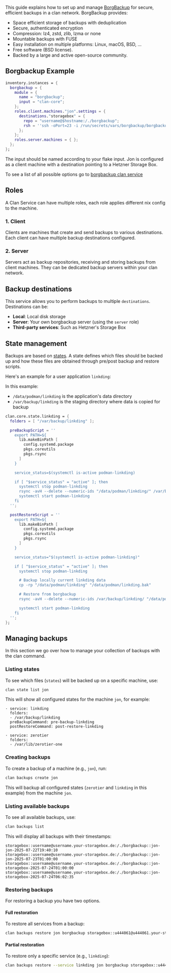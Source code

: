 This guide explains how to set up and manage
[BorgBackup](https://borgbackup.readthedocs.io/) for secure, efficient backups
in a clan network. BorgBackup provides:

- Space efficient storage of backups with deduplication
- Secure, authenticated encryption
- Compression: lz4, zstd, zlib, lzma or none
- Mountable backups with FUSE
- Easy installation on multiple platforms: Linux, macOS, BSD, …
- Free software (BSD license).
- Backed by a large and active open-source community.

## Borgbackup Example

```nix
inventory.instances = {
  borgbackup = {
    module = {
      name = "borgbackup";
      input = "clan-core";
    };
    roles.client.machines."jon".settings = {
      destinations."storagebox" = {
        repo = "username@$hostname:/./borgbackup";
        rsh = ''ssh -oPort=23 -i /run/secrets/vars/borgbackup/borgbackup.ssh'';
      };
    };
    roles.server.machines = { };
  };
};
```

The input should be named according to your flake input. Jon is configured as a
client machine with a destination pointing to a Hetzner Storage Box.

To see a list of all possible options go to [borgbackup clan service](../reference/clanServices/borgbackup.md)

## Roles

A Clan Service can have multiple roles, each role applies different nix config to the machine.

### 1. Client

Clients are machines that create and send backups to various destinations. Each
client can have multiple backup destinations configured.

### 2. Server

Servers act as backup repositories, receiving and storing backups from client
machines. They can be dedicated backup servers within your clan network.

## Backup destinations

This service allows you to perform backups to multiple `destinations`.
Destinations can be:

- **Local**: Local disk storage
- **Server**: Your own borgbackup server (using the `server` role)
- **Third-party services**: Such as Hetzner's Storage Box

## State management

Backups are based on [states](../reference/clan.core/state.md). A state
defines which files should be backed up and how these files are obtained through
pre/post backup and restore scripts.

Here's an example for a user application `linkding`:

In this example:

- `/data/podman/linkding` is the application's data directory
- `/var/backup/linkding` is the staging directory where data is copied for
  backup

```nix
clan.core.state.linkding = {
  folders = [ "/var/backup/linkding" ];

  preBackupScript = ''
    export PATH=${
      lib.makeBinPath [
        config.systemd.package
        pkgs.coreutils
        pkgs.rsync
      ]
    }

    service_status=$(systemctl is-active podman-linkding)

    if [ "$service_status" = "active" ]; then
      systemctl stop podman-linkding
      rsync -avH --delete --numeric-ids "/data/podman/linkding/" /var/backup/linkding/
      systemctl start podman-linkding
    fi
  '';

  postRestoreScript = ''
    export PATH=${
      lib.makeBinPath [
        config.systemd.package
        pkgs.coreutils
        pkgs.rsync
      ]
    }

    service_status="$(systemctl is-active podman-linkding)"

    if [ "$service_status" = "active" ]; then
      systemctl stop podman-linkding

      # Backup locally current linkding data
      cp -rp "/data/podman/linkding" "/data/podman/linkding.bak"

      # Restore from borgbackup
      rsync -avH --delete --numeric-ids /var/backup/linkding/ "/data/podman/linkding/"

      systemctl start podman-linkding
    fi
  '';
};
```

## Managing backups

In this section we go over how to manage your collection of backups with the clan command.

### Listing states

To see which files (`states`) will be backed up on a specific machine, use:

```bash
clan state list jon
```

This will show all configured states for the machine `jon`, for example:

```text
· service: linkding
  folders:
  - /var/backup/linkding
  preBackupCommand: pre-backup-linkding
  postRestoreCommand: post-restore-linkding

· service: zerotier
  folders:
  - /var/lib/zerotier-one
```

### Creating backups

To create a backup of a machine (e.g., `jon`), run:

```bash
clan backups create jon
```

This will backup all configured states (`zerotier` and `linkding` in this
example) from the machine `jon`.

### Listing available backups

To see all available backups, use:

```bash
clan backups list
```

This will display all backups with their timestamps:

```text
storagebox::username@username.your-storagebox.de:/./borgbackup::jon-jon-2025-07-22T19:40:10
storagebox::username@username.your-storagebox.de:/./borgbackup::jon-jon-2025-07-23T01:00:00
storagebox::username@username.your-storagebox.de:/./borgbackup::jon-storagebox-2025-07-24T01:00:00
storagebox::username@username.your-storagebox.de:/./borgbackup::jon-storagebox-2025-07-24T06:02:35
```

### Restoring backups

For restoring a backup you have two options.

#### Full restoration

To restore all services from a backup:

```bash
clan backups restore jon borgbackup storagebox::u444061@u444061.your-storagebox.de:/./borgbackup::jon-storagebox-2025-07-24T06:02:35
```

#### Partial restoration

To restore only a specific service (e.g., `linkding`):

```bash
clan backups restore --service linkding jon borgbackup storagebox::u444061@u444061.your-storagebox.de:/./borgbackup::jon-storagebox-2025-07-24T06:02:35
```
